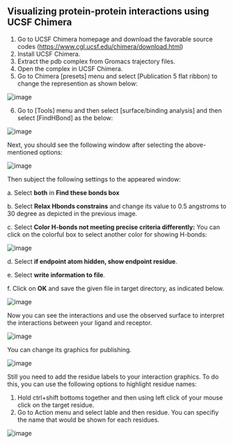 ## Visualizing protein-protein interactions using UCSF Chimera
1. Go to UCSF Chimera homepage and download the favorable source codes (https://www.cgl.ucsf.edu/chimera/download.html)
2. Install UCSF Chimera.
3. Extract the pdb complex from Gromacs trajectory files.
4. Open the complex in UCSF Chimera. 
5. Go to Chimera [presets] menu and select [Publication 5 flat ribbon) to change the represention as shown below:

![image](https://user-images.githubusercontent.com/17006122/205597944-9615818d-d71b-4fda-88d9-83f62bc81cba.png)

6. Go to [Tools] menu and then select [surface/binding analysis] and then select [FindHBond] as the below:

![image](https://user-images.githubusercontent.com/17006122/205598349-c10ad17a-d2e9-4ace-9592-49ffcb7ecf92.png)

Next, you should see the following window after selecting the above-mentioned options:

![image](https://user-images.githubusercontent.com/17006122/205599479-27df3b20-551b-447c-925c-10c607844e0b.png)

Then subject the following settings to the appeared window:

a. Select **both** in **Find these bonds box**

b. Select **Relax Hbonds constrains** and change its value to 0.5 angstroms to 30 degree as depicted in the previous image. 

c. Select **Color H-bonds not meeting precise criteria differently:** You can click on the colorful box to select another color for showing H-bonds:

![image](https://user-images.githubusercontent.com/17006122/205600854-a61a0f28-ed91-41f1-bd7e-9d365cf2893b.png)


d. Select **if endpoint atom hidden, show endpoint residue**.

e. Select **write information to file**. 

f. Click on **OK** and save the given file in target directory, as indicated below. 

![image](https://user-images.githubusercontent.com/17006122/205603799-eb4c813c-458f-442a-aab2-a69be7a366ff.png)


Now you can see the interactions and use the observed surface to interpret the interactions between your ligand and receptor. 

![image](https://user-images.githubusercontent.com/17006122/205604128-6019679a-ecca-4042-8cb6-d8b23797e257.png)

You can change its graphics for publishing. 

![image](https://user-images.githubusercontent.com/17006122/205604694-ede4739e-3120-4154-982d-8df3c803320a.png)



Still you need to add the residue labels to your interaction graphics. To do this, you can use the following options to highlight residue names:

1. Hold ctrl+shift bottoms together and then using left click of your mouse click on the target residue.
2. Go to Action menu and select lable and then residue. You can specifiy the name that would be shown for each residues.

![image](https://user-images.githubusercontent.com/17006122/205610060-55f8e385-c195-4ff1-853c-5b328b4ec62a.png)

